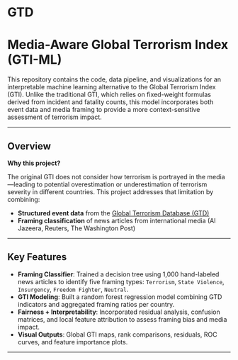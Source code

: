 # GTD
# Media-Aware Global Terrorism Index (GTI-ML)

This repository contains the code, data pipeline, and visualizations for an interpretable machine learning alternative to the Global Terrorism Index (GTI). Unlike the traditional GTI, which relies on fixed-weight formulas derived from incident and fatality counts, this model incorporates both event data and media framing to provide a more context-sensitive assessment of terrorism impact.

---

## Overview

**Why this project?**

The original GTI does not consider how terrorism is portrayed in the media—leading to potential overestimation or underestimation of terrorism severity in different countries. This project addresses that limitation by combining:
- **Structured event data** from the [Global Terrorism Database (GTD)](https://www.start.umd.edu/gtd)
- **Framing classification** of news articles from international media (Al Jazeera, Reuters, The Washington Post)

---

## Key Features

- **Framing Classifier**: Trained a decision tree using 1,000 hand-labeled news articles to identify five framing types: `Terrorism`, `State Violence`, `Insurgency`, `Freedom Fighter`, `Neutral`.
- **GTI Modeling**: Built a random forest regression model combining GTD indicators and aggregated framing ratios per country.
- **Fairness + Interpretability**: Incorporated residual analysis, confusion matrices, and local feature attribution to assess framing bias and media impact.
- **Visual Outputs**: Global GTI maps, rank comparisons, residuals, ROC curves, and feature importance plots.

---
